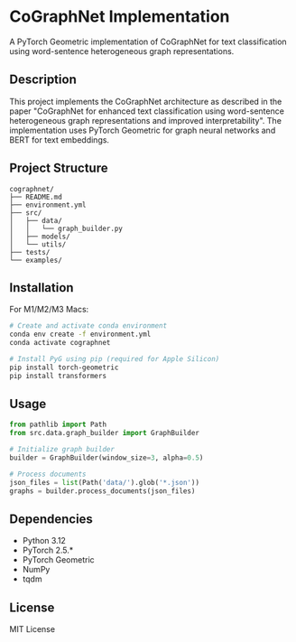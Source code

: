 # CoGraphNet Implementation

A PyTorch Geometric implementation of CoGraphNet for text classification using word-sentence heterogeneous graph representations.

## Description

This project implements the CoGraphNet architecture as described in the paper "CoGraphNet for enhanced text classification using word-sentence heterogeneous graph representations and improved interpretability". The implementation uses PyTorch Geometric for graph neural networks and BERT for text embeddings.

## Project Structure

```
cographnet/
├── README.md
├── environment.yml
├── src/
│   ├── data/
│   │   └── graph_builder.py
│   ├── models/
│   └── utils/
├── tests/
└── examples/
```

## Installation

For M1/M2/M3 Macs:
```bash
# Create and activate conda environment
conda env create -f environment.yml
conda activate cographnet

# Install PyG using pip (required for Apple Silicon)
pip install torch-geometric
pip install transformers

```

## Usage

```python
from pathlib import Path
from src.data.graph_builder import GraphBuilder

# Initialize graph builder
builder = GraphBuilder(window_size=3, alpha=0.5)

# Process documents
json_files = list(Path('data/').glob('*.json'))
graphs = builder.process_documents(json_files)
```

## Dependencies

- Python 3.12
- PyTorch 2.5.*
- PyTorch Geometric
- NumPy
- tqdm

## License

MIT License 